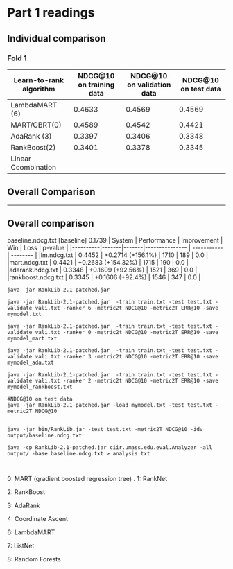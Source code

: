 # Part 1 readings

## Individual comparison

### Fold 1
| Learn-to-rank algorithm | NDCG@10 on training data  | NDCG@10 on validation data |  NDCG@10 on test data |
|----------|-------|-------|----------- |
| LambdaMART (6)   |  0.4633 |  0.4569 |  0.4569 |
| MART/GBRT(0)  | 0.4589 | 0.4542  | 0.4421  |
| AdaRank (3)  |  0.3397 | 0.3406  | 0.3348  |
| RankBoost(2) | 0.3401 | 0.3378 | 0.3345 |
| Linear Ccombination |  |   |    |  

## Overall Comparison


------------------------------------------------------------------------
Overall comparison
------------------------------------------------------------------------

baseline.ndcg.txt [baseline]    0.1739
| System | Performance	| Improvement | Win |	Loss	| p-value |
|----------|-------|-------|--------------- | ----------- | -------- |
|lm.ndcg.txt   |  0.4452 | +0.2714 (+156.1%)    |   1710 |    189 |     0.0 |
|mart.ndcg.txt  | 0.4421 | +0.2683 (+154.32%)    |  1715 |   190  |    0.0 |
|adarank.ndcg.txt |       0.3348 | +0.1609 (+92.56%)     |  1521   | 369   |  0.0 |
|rankboost.ndcg.txt |     0.3345 | +0.1606 (+92.4%)       | 1546   | 347   |  0.0 |

```
java -jar RankLib-2.1-patched.jar

java -jar RankLib-2.1-patched.jar  -train train.txt -test test.txt -validate vali.txt -ranker 6 -metric2t NDCG@10 -metric2T ERR@10 -save mymodel.txt

java -jar RankLib-2.1-patched.jar  -train train.txt -test test.txt -validate vali.txt -ranker 0 -metric2t NDCG@10 -metric2T ERR@10 -save mymodel_mart.txt

java -jar RankLib-2.1-patched.jar  -train train.txt -test test.txt -validate vali.txt -ranker 3 -metric2t NDCG@10 -metric2T ERR@10 -save mymodel_ada.txt

java -jar RankLib-2.1-patched.jar  -train train.txt -test test.txt -validate vali.txt -ranker 2 -metric2t NDCG@10 -metric2T ERR@10 -save mymodel_rankboost.txt

#NDCG@10 on test data
java -jar RankLib-2.1-patched.jar -load mymodel.txt -test test.txt -metric2T NDCG@10


java -jar bin/RankLib.jar -test test.txt -metric2T NDCG@10 -idv output/baseline.ndcg.txt

java -cp RankLib-2.1-patched.jar ciir.umass.edu.eval.Analyzer -all output/ -base baseline.ndcg.txt > analysis.txt



```


0: MART (gradient boosted regression tree) .
1: RankNet

2: RankBoost

3: AdaRank

4: Coordinate Ascent

6: LambdaMART

7: ListNet

8: Random Forests
